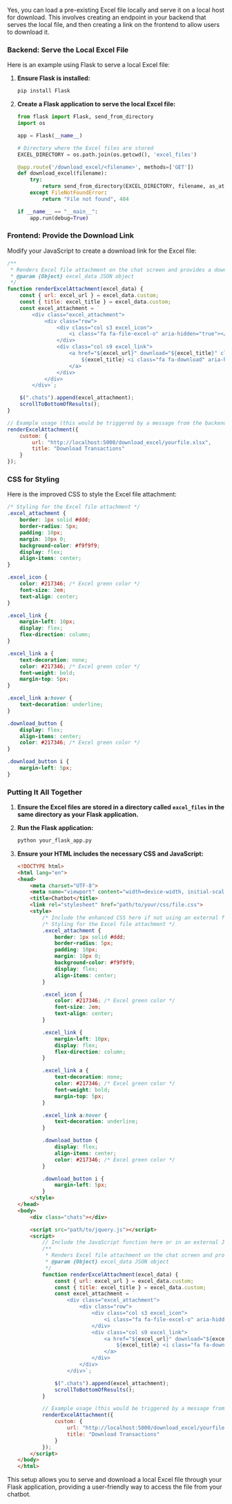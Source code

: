 Yes, you can load a pre-existing Excel file locally and serve it on a local host for download. This involves creating an endpoint in your backend that serves the local file, and then creating a link on the frontend to allow users to download it.

### Backend: Serve the Local Excel File

Here is an example using Flask to serve a local Excel file:

1. **Ensure Flask is installed:**

   ```bash
   pip install Flask
   ```

2. **Create a Flask application to serve the local Excel file:**

   ```python
   from flask import Flask, send_from_directory
   import os

   app = Flask(__name__)

   # Directory where the Excel files are stored
   EXCEL_DIRECTORY = os.path.join(os.getcwd(), 'excel_files')

   @app.route('/download_excel/<filename>', methods=['GET'])
   def download_excel(filename):
       try:
           return send_from_directory(EXCEL_DIRECTORY, filename, as_attachment=True)
       except FileNotFoundError:
           return "File not found", 404

   if __name__ == "__main__":
       app.run(debug=True)
   ```

### Frontend: Provide the Download Link

Modify your JavaScript to create a download link for the Excel file:

```javascript
/**
 * Renders Excel file attachment on the chat screen and provides a download link
 * @param {Object} excel_data JSON object
 */
function renderExcelAttachment(excel_data) {
    const { url: excel_url } = excel_data.custom;
    const { title: excel_title } = excel_data.custom;
    const excel_attachment = `
        <div class="excel_attachment">
            <div class="row">
                <div class="col s3 excel_icon">
                    <i class="fa fa-file-excel-o" aria-hidden="true"></i>
                </div>
                <div class="col s9 excel_link">
                    <a href="${excel_url}" download="${excel_title}" class="download_button">
                        ${excel_title} <i class="fa fa-download" aria-hidden="true"></i>
                    </a>
                </div>
            </div>
        </div>`;

    $(".chats").append(excel_attachment);
    scrollToBottomOfResults();
}

// Example usage (this would be triggered by a message from the backend)
renderExcelAttachment({
    custom: {
        url: "http://localhost:5000/download_excel/yourfile.xlsx",
        title: "Download Transactions"
    }
});
```

### CSS for Styling

Here is the improved CSS to style the Excel file attachment:

```css
/* Styling for the Excel file attachment */
.excel_attachment {
    border: 1px solid #ddd;
    border-radius: 5px;
    padding: 10px;
    margin: 10px 0;
    background-color: #f9f9f9;
    display: flex;
    align-items: center;
}

.excel_icon {
    color: #217346; /* Excel green color */
    font-size: 2em;
    text-align: center;
}

.excel_link {
    margin-left: 10px;
    display: flex;
    flex-direction: column;
}

.excel_link a {
    text-decoration: none;
    color: #217346; /* Excel green color */
    font-weight: bold;
    margin-top: 5px;
}

.excel_link a:hover {
    text-decoration: underline;
}

.download_button {
    display: flex;
    align-items: center;
    color: #217346; /* Excel green color */
}

.download_button i {
    margin-left: 5px;
}
```

### Putting It All Together

1. **Ensure the Excel files are stored in a directory called `excel_files` in the same directory as your Flask application.**

2. **Run the Flask application:**

   ```bash
   python your_flask_app.py
   ```

3. **Ensure your HTML includes the necessary CSS and JavaScript:**

   ```html
   <!DOCTYPE html>
   <html lang="en">
   <head>
       <meta charset="UTF-8">
       <meta name="viewport" content="width=device-width, initial-scale=1.0">
       <title>Chatbot</title>
       <link rel="stylesheet" href="path/to/your/css/file.css">
       <style>
           /* Include the enhanced CSS here if not using an external file */
           /* Styling for the Excel file attachment */
           .excel_attachment {
               border: 1px solid #ddd;
               border-radius: 5px;
               padding: 10px;
               margin: 10px 0;
               background-color: #f9f9f9;
               display: flex;
               align-items: center;
           }

           .excel_icon {
               color: #217346; /* Excel green color */
               font-size: 2em;
               text-align: center;
           }

           .excel_link {
               margin-left: 10px;
               display: flex;
               flex-direction: column;
           }

           .excel_link a {
               text-decoration: none;
               color: #217346; /* Excel green color */
               font-weight: bold;
               margin-top: 5px;
           }

           .excel_link a:hover {
               text-decoration: underline;
           }

           .download_button {
               display: flex;
               align-items: center;
               color: #217346; /* Excel green color */
           }

           .download_button i {
               margin-left: 5px;
           }
       </style>
   </head>
   <body>
       <div class="chats"></div>

       <script src="path/to/jquery.js"></script>
       <script>
           // Include the JavaScript function here or in an external JS file
           /**
            * Renders Excel file attachment on the chat screen and provides a download link
            * @param {Object} excel_data JSON object
            */
           function renderExcelAttachment(excel_data) {
               const { url: excel_url } = excel_data.custom;
               const { title: excel_title } = excel_data.custom;
               const excel_attachment = `
                   <div class="excel_attachment">
                       <div class="row">
                           <div class="col s3 excel_icon">
                               <i class="fa fa-file-excel-o" aria-hidden="true"></i>
                           </div>
                           <div class="col s9 excel_link">
                               <a href="${excel_url}" download="${excel_title}" class="download_button">
                                   ${excel_title} <i class="fa fa-download" aria-hidden="true"></i>
                               </a>
                           </div>
                       </div>
                   </div>`;

               $(".chats").append(excel_attachment);
               scrollToBottomOfResults();
           }

           // Example usage (this would be triggered by a message from the backend)
           renderExcelAttachment({
               custom: {
                   url: "http://localhost:5000/download_excel/yourfile.xlsx",
                   title: "Download Transactions"
               }
           });
       </script>
   </body>
   </html>
   ```

This setup allows you to serve and download a local Excel file through your Flask application, providing a user-friendly way to access the file from your chatbot.
